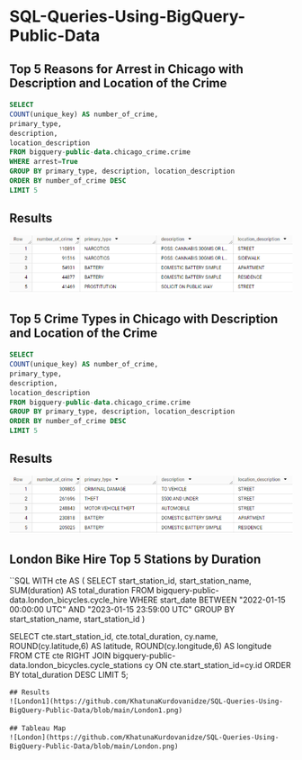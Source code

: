 # SQL-Queries-Using-BigQuery-Public-Data

## Top 5 Reasons for Arrest in Chicago with Description and Location of the Crime
```SQL
SELECT
COUNT(unique_key) AS number_of_crime, 
primary_type,
description,
location_description
FROM bigquery-public-data.chicago_crime.crime
WHERE arrest=True
GROUP BY primary_type, description, location_description
ORDER BY number_of_crime DESC
LIMIT 5
```
## Results
![ch-crime](https://github.com/KhatunaKurdovanidze/SQL-Queries-Using-BigQuery-Public-Data/blob/main/ch-crime.png)

## Top 5 Crime Types in Chicago with Description and Location of the Crime
```SQL
SELECT
COUNT(unique_key) AS number_of_crime, 
primary_type,
description,
location_description
FROM bigquery-public-data.chicago_crime.crime
GROUP BY primary_type, description, location_description
ORDER BY number_of_crime DESC
LIMIT 5
```
## Results
![ch-crime1](https://github.com/KhatunaKurdovanidze/SQL-Queries-Using-BigQuery-Public-Data/blob/main/ch-crime1.png)

## London Bike Hire Top 5 Stations by Duration

``SQL
WITH cte AS (
SELECT 
start_station_id,
start_station_name, 
SUM(duration) AS total_duration
FROM bigquery-public-data.london_bicycles.cycle_hire
WHERE start_date BETWEEN "2022-01-15 00:00:00 UTC" AND "2023-01-15 23:59:00 UTC"
GROUP BY start_station_name, start_station_id
)

SELECT 
cte.start_station_id,
cte.total_duration,
cy.name,
ROUND(cy.latitude,6) AS latitude,
ROUND(cy.longitude,6) AS longitude
FROM CTE cte
RIGHT JOIN bigquery-public-data.london_bicycles.cycle_stations cy
ON cte.start_station_id=cy.id
ORDER BY total_duration DESC
LIMIT 5;
```
## Results
![London1](https://github.com/KhatunaKurdovanidze/SQL-Queries-Using-BigQuery-Public-Data/blob/main/London1.png)

## Tableau Map
![London](https://github.com/KhatunaKurdovanidze/SQL-Queries-Using-BigQuery-Public-Data/blob/main/London.png)
